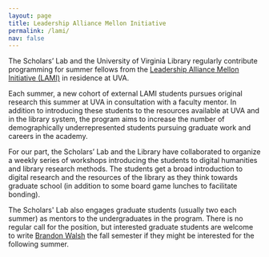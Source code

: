 ```yaml
---
layout: page
title: Leadership Alliance Mellon Initiative
permalink: /lami/
nav: false
---
```

The Scholars’ Lab and the University of Virginia Library regularly contribute programming for summer fellows from the [Leadership Alliance Mellon Initiative (LAMI)](https://graddiversity.virginia.edu/initiatives/leadership-alliance) in residence at UVA. 

Each summer, a new cohort of external LAMI students pursues original research this summer at UVA in consultation with a faculty mentor. In addition to introducing these students to the resources available at UVA and in the library system, the program aims to increase the number of demographically underrepresented students pursuing graduate work and careers in the academy. 

For our part, the Scholars’ Lab and the Library have collaborated to organize a weekly series of workshops introducing the students to digital humanities and library research methods. The students get a broad introduction to digital research and the resources of the library as they think towards graduate school (in addition to some board game lunches to facilitate bonding). 

The Scholars' Lab also engages graduate students (usually two each summer) as mentors to the undergraduates in the program. There is no regular call for the position, but interested graduate students are welcome to write [Brandon Walsh](mailto:bmw9t@virginia.edu) the fall semester if they might be interested for the following summer.